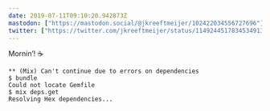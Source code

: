 ```yaml
---
date: 2019-07-11T09:10:20.942873Z
mastodon: ["https://mastodon.social/@jkreeftmeijer/102422034556727696"]
twitter: ["https://twitter.com/jkreeftmeijer/status/1149244517834534913"]
---
```

Mornin’! ☕ 

    ** (Mix) Can't continue due to errors on dependencies
    $ bundle
    Could not locate Gemfile
    $ mix deps.get
    Resolving Hex dependencies...



